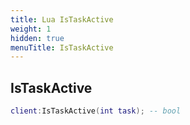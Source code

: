 ```yaml
---
title: Lua IsTaskActive
weight: 1
hidden: true
menuTitle: IsTaskActive
---
```

## IsTaskActive
```lua
client:IsTaskActive(int task); -- bool
```